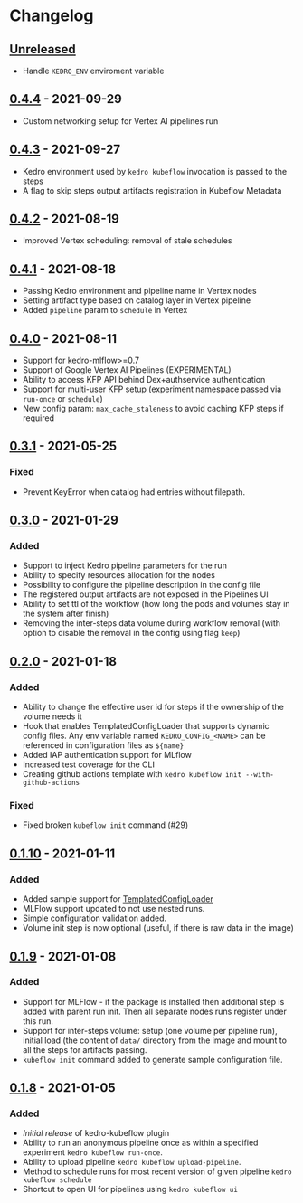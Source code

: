 # Changelog

## [Unreleased]

-   Handle `KEDRO_ENV` enviroment variable

## [0.4.4] - 2021-09-29

-   Custom networking setup for Vertex AI pipelines run

## [0.4.3] - 2021-09-27

-   Kedro environment used by `kedro kubeflow` invocation is passed to the steps
-   A flag to skip steps output artifacts registration in Kubeflow Metadata

## [0.4.2] - 2021-08-19

-   Improved Vertex scheduling: removal of stale schedules

## [0.4.1] - 2021-08-18

-   Passing Kedro environment and pipeline name in Vertex nodes
-   Setting artifact type based on catalog layer in Vertex pipeline
-   Added `pipeline` param to `schedule` in Vertex

## [0.4.0] - 2021-08-11

-   Support for kedro-mlflow>=0.7
-   Support of Google Vertex AI Pipelines (EXPERIMENTAL)
-   Ability to access KFP API behind Dex+authservice authentication
-   Support for multi-user KFP setup (experiment namespace passed via `run-once` or `schedule`)
-   New config param: `max_cache_staleness` to avoid caching KFP steps if required

## [0.3.1] - 2021-05-25

### Fixed

-   Prevent KeyError when catalog had entries without filepath. 

## [0.3.0] - 2021-01-29

### Added

-   Support to inject Kedro pipeline parameters for the run
-   Ability to specify resources allocation for the nodes
-   Possibility to configure the pipeline description in the config file
-   The registered output artifacts are not exposed in the Pipelines UI
-   Ability to set ttl of the workflow (how long the pods and volumes stay in the system after finish)
-   Removing the inter-steps data volume during workflow removal (with option to disable the removal in the config using flag `keep`)

## [0.2.0] - 2021-01-18

### Added

-   Ability to change the effective user id for steps if the ownership of the volume needs it
-   Hook that enables TemplatedConfigLoader that supports dynamic config files. Any env variable 
    named `KEDRO_CONFIG_<NAME>` can be referenced in configuration files as `${name}`
-   Added IAP authentication support for MLflow
-   Increased test coverage for the CLI
-   Creating github actions template with `kedro kubeflow init --with-github-actions`

### Fixed

-   Fixed broken `kubeflow init` command (#29)

## [0.1.10] - 2021-01-11

### Added

-   Added sample support for [TemplatedConfigLoader](https://kedro.readthedocs.io/en/latest/kedro.config.TemplatedConfigLoader.html)
-   MLFlow support updated to not use nested runs.
-   Simple configuration validation added.
-   Volume init step is now optional (useful, if there is raw data in the image)

## [0.1.9] - 2021-01-08

### Added

-   Support for MLFlow - if the package is installed then additional step is added with parent run init. Then all separate nodes runs register under this run.
-   Support for inter-steps volume: setup (one volume per pipeline run), initial load (the content of `data/` directory from the image and mount to all the steps for artifacts passing.
-   `kubeflow init` command added to generate sample configuration file.

## [0.1.8] - 2021-01-05

### Added

-   _Initial release_ of kedro-kubeflow plugin
-   Ability to run an anonymous pipeline once as within a specified experiment `kedro kubeflow run-once`.
-   Ability to upload pipeline `kedro kubeflow upload-pipeline`.
-   Method to schedule runs for most recent version of given pipeline `kedro kubeflow schedule` 
-   Shortcut to open UI for pipelines using `kedro kubeflow ui` 

[Unreleased]: https://github.com/getindata/kedro-kubeflow/compare/0.4.4...HEAD

[0.4.4]: https://github.com/getindata/kedro-kubeflow/compare/0.4.3...0.4.4

[0.4.3]: https://github.com/getindata/kedro-kubeflow/compare/0.4.2...0.4.3

[0.4.2]: https://github.com/getindata/kedro-kubeflow/compare/0.4.1...0.4.2

[0.4.1]: https://github.com/getindata/kedro-kubeflow/compare/0.4.0...0.4.1

[0.4.0]: https://github.com/getindata/kedro-kubeflow/compare/0.3.1...0.4.0

[0.3.1]: https://github.com/getindata/kedro-kubeflow/compare/0.3.0...0.3.1

[0.3.0]: https://github.com/getindata/kedro-kubeflow/compare/0.2.0...0.3.0

[0.2.0]: https://github.com/getindata/kedro-kubeflow/compare/0.1.10...0.2.0

[0.1.10]: https://github.com/getindata/kedro-kubeflow/compare/0.1.9...0.1.10

[0.1.9]: https://github.com/getindata/kedro-kubeflow/compare/0.1.8...0.1.9

[0.1.8]: https://github.com/getindata/kedro-kubeflow/compare/ea219ae5f70e726b7afc9d0864da4b6649e4deaf...0.1.8
